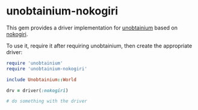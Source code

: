 # unobtainium-nokogiri

This gem provides a driver implementation for [unobtainium](https://github.com/jfinkhaeuser/unobtainium)
based on [nokogiri](http://www.nokogiri.org/).

To use it, require it after requiring unobtainium, then create the appropriate driver:

```ruby
require 'unobtainium'
require 'unobtainium-nokogiri'

include Unobtainium::World

drv = driver(:nokogiri)

# do something with the driver
```
